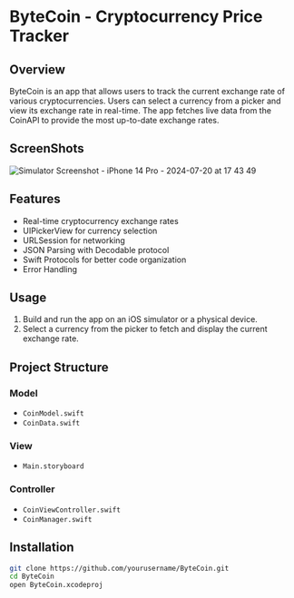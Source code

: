 # ByteCoin - Cryptocurrency Price Tracker

## Overview

ByteCoin is an app that allows users to track the current exchange rate of various cryptocurrencies. Users can select a currency from a picker and view its exchange rate in real-time. The app fetches live data from the CoinAPI to provide the most up-to-date exchange rates.

## ScreenShots

![Simulator Screenshot - iPhone 14 Pro - 2024-07-20 at 17 43 49](https://github.com/user-attachments/assets/29dc6feb-b90b-444b-9b3b-f8366a427a13)

## Features

- Real-time cryptocurrency exchange rates
- UIPickerView for currency selection
- URLSession for networking
- JSON Parsing with Decodable protocol
- Swift Protocols for better code organization
- Error Handling

## Usage

1. Build and run the app on an iOS simulator or a physical device.
2. Select a currency from the picker to fetch and display the current exchange rate.

## Project Structure

### Model

- `CoinModel.swift`
- `CoinData.swift`

### View

- `Main.storyboard`

### Controller

- `CoinViewController.swift`
- `CoinManager.swift`

## Installation

```bash
git clone https://github.com/yourusername/ByteCoin.git
cd ByteCoin
open ByteCoin.xcodeproj

